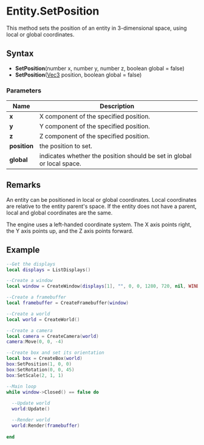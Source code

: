 # Entity.SetPosition
This method sets the position of an entity in 3-dimensional space, using local or global coordinates.

## Syntax
* **SetPosition**(number x, number y, number z, boolean global = false)
* **SetPosition**([Vec3](LUA_Vec3.md) position, boolean global = false)

### Parameters
| Name | Description |
| ------ | ------ |
| **x** | X component of the specified position. |
| **y** | Y component of the specified position. |
| **z** | Z component of the specified position. |
| **position** | the position to set. |
| **global** | indicates whether the position should be set in global or local space. |

## Remarks
An entity can be positioned in local or global coordinates. Local coordinates are relative to the entity parent's space. If the entity does not have a parent, local and global coordinates are the same.

The engine uses a left-handed coordinate system. The X axis points right, the Y axis points up, and the Z axis points forward.

## Example
```lua
--Get the displays
local displays = ListDisplays()

--Create a window
local window = CreateWindow(displays[1], "", 0, 0, 1280, 720, nil, WINDOW_CENTER | WINDOW_TITLEBAR)

--Create a framebuffer
local framebuffer = CreateFramebuffer(window)

--Create a world
local world = CreateWorld()

--Create a camera
local camera = CreateCamera(world)
camera:Move(0, 0, -4)

--Create box and set its orientation
local box = CreateBox(world) 
box:SetPosition(1, 0, 0)
box:SetRotation(0, 0, 45)
box:SetScale(2, 1, 1)

--Main loop
while window->Closed() == false do
  
  --Update world
  world:Update()

  --Render world
  world:Render(framebuffer)
  
end
```
